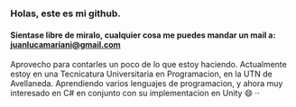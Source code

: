 ### Holas, este es mi github. 
#### Sientase libre de miralo, cualquier cosa me puedes mandar un mail a: juanlucamariani@gmail.com

Aprovecho para contarles un poco de lo que estoy haciendo.
Actualmente estoy en una Tecnicatura Universitaria en Programacion, en la UTN de Avellaneda. 
Aprendiendo varios lenguajes de programacion, y ahora muy interesado en C# en conjunto con su implementacion en Unity 😄
··

<!--
**LuccaMariani/LuccaMariani** is a ✨ _special_ ✨ repository because its `README.md` (this file) appears on your GitHub profile.

Here are some ideas to get you started:

- 🔭 I’m currently working on ...
- 🌱 I’m currently learning ...
- 👯 I’m looking to collaborate on ...
- 🤔 I’m looking for help with ...
- 💬 Ask me about ...
- 📫 How to reach me: ...
- 😄 Pronouns: ...
- ⚡ Fun fact: ...
-->
